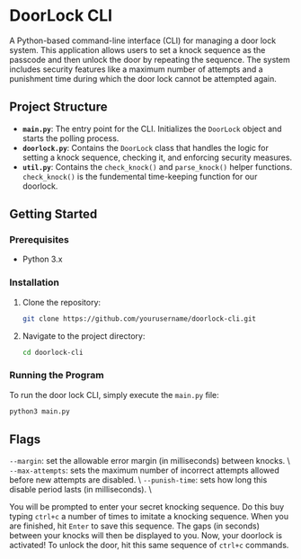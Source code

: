 # DoorLock CLI

A Python-based command-line interface (CLI) for managing a door lock system. This application allows users to set a knock sequence as the passcode and then unlock the door by repeating the sequence. The system includes security features like a maximum number of attempts and a punishment time during which the door lock cannot be attempted again.

## Project Structure

- **`main.py`**: The entry point for the CLI. Initializes the `DoorLock` object and starts the polling process.
- **`doorlock.py`**: Contains the `DoorLock` class that handles the logic for setting a knock sequence, checking it, and enforcing security measures.
-  **`util.py`**: Contains the ```check_knock()``` and ```parse_knock()``` helper functions. ```check_knock()``` is the fundemental time-keeping function for our doorlock. 

## Getting Started

### Prerequisites

- Python 3.x

### Installation

1. Clone the repository:

    ```bash
    git clone https://github.com/yourusername/doorlock-cli.git
    ```

2. Navigate to the project directory:

    ```bash
    cd doorlock-cli
    ```

### Running the Program

To run the door lock CLI, simply execute the `main.py` file:

```bash
python3 main.py
```
## Flags
``--margin``: set the allowable error margin (in milliseconds) between knocks. \\
``--max-attempts``: sets the maximum number of incorrect attempts allowed before new attempts are disabled. \\
``--punish-time``: sets how long this disable period lasts (in milliseconds). \\



You will be prompted to enter your secret knocking sequence. Do this buy typing ```ctrl+c``` a number of times to imitate a knocking sequence. When you are finished, hit ```Enter``` to save this sequence. The gaps (in seconds) between your knocks will then be displayed to you. Now, your doorlock is activated! To unlock the door, hit this same sequence of ```ctrl+c``` commands. 





